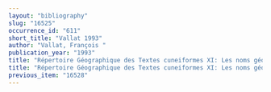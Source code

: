 ```yaml
---
layout: "bibliography"
slug: "16525"
occurrence_id: "611"
short_title: "Vallat 1993"
author: "Vallat, François "
publication_year: "1993"
title: "Répertoire Géographique des Textes cuneiformes XI: Les noms géographiques des sources suso-élamites"
title: "Répertoire Géographique des Textes cuneiformes XI: Les noms géographiques des sources suso-élamites"
previous_item: "16528"
---
```

